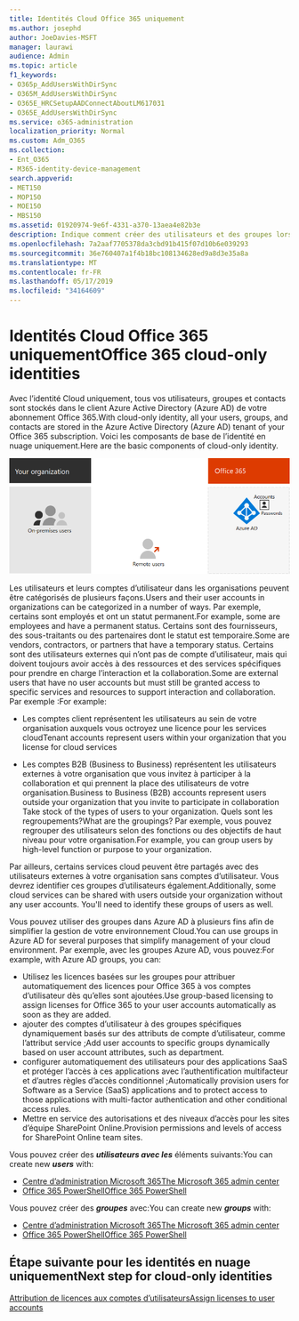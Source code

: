 ```yaml
---
title: Identités Cloud Office 365 uniquement
ms.author: josephd
author: JoeDavies-MSFT
manager: laurawi
audience: Admin
ms.topic: article
f1_keywords:
- O365p_AddUsersWithDirSync
- O365M_AddUsersWithDirSync
- O365E_HRCSetupAADConnectAboutLM617031
- O365E_AddUsersWithDirSync
ms.service: o365-administration
localization_priority: Normal
ms.custom: Adm_O365
ms.collection:
- Ent_O365
- M365-identity-device-management
search.appverid:
- MET150
- MOP150
- MOE150
- MBS150
ms.assetid: 01920974-9e6f-4331-a370-13aea4e82b3e
description: Indique comment créer des utilisateurs et des groupes lorsque votre abonnement Office 365 utilise des identités de Cloud uniquement.
ms.openlocfilehash: 7a2aaf7705378da3cbd91b415f07d10b6e039293
ms.sourcegitcommit: 36e760407a1f4b18bc108134628ed9a8d3e35a8a
ms.translationtype: MT
ms.contentlocale: fr-FR
ms.lasthandoff: 05/17/2019
ms.locfileid: "34164609"
---
```

# <a name="office-365-cloud-only-identities"></a><span data-ttu-id="8111d-103">Identités Cloud Office 365 uniquement</span><span class="sxs-lookup"><span data-stu-id="8111d-103">Office 365 cloud-only identities</span></span>

<span data-ttu-id="8111d-104">Avec l’identité Cloud uniquement, tous vos utilisateurs, groupes et contacts sont stockés dans le client Azure Active Directory (Azure AD) de votre abonnement Office 365.</span><span class="sxs-lookup"><span data-stu-id="8111d-104">With cloud-only identity, all your users, groups, and contacts are stored in the Azure Active Directory (Azure AD) tenant of your Office 365 subscription.</span></span> <span data-ttu-id="8111d-105">Voici les composants de base de l’identité en nuage uniquement.</span><span class="sxs-lookup"><span data-stu-id="8111d-105">Here are the basic components of cloud-only identity.</span></span>
 
![](./media/about-office-365-identity/cloud-only-identity.png)

<span data-ttu-id="8111d-106">Les utilisateurs et leurs comptes d’utilisateur dans les organisations peuvent être catégorisés de plusieurs façons.</span><span class="sxs-lookup"><span data-stu-id="8111d-106">Users and their user accounts in organizations can be categorized in a number of ways.</span></span> <span data-ttu-id="8111d-107">Par exemple, certains sont employés et ont un statut permanent.</span><span class="sxs-lookup"><span data-stu-id="8111d-107">For example, some are employees and have a permanent status.</span></span> <span data-ttu-id="8111d-108">Certains sont des fournisseurs, des sous-traitants ou des partenaires dont le statut est temporaire.</span><span class="sxs-lookup"><span data-stu-id="8111d-108">Some are vendors, contractors, or partners that have a temporary status.</span></span> <span data-ttu-id="8111d-109">Certains sont des utilisateurs externes qui n’ont pas de compte d’utilisateur, mais qui doivent toujours avoir accès à des ressources et des services spécifiques pour prendre en charge l’interaction et la collaboration.</span><span class="sxs-lookup"><span data-stu-id="8111d-109">Some are external users that have no user accounts but must still be granted access to specific services and resources to support interaction and collaboration.</span></span> <span data-ttu-id="8111d-110">Par exemple :</span><span class="sxs-lookup"><span data-stu-id="8111d-110">For example:</span></span>

- <span data-ttu-id="8111d-111">Les comptes client représentent les utilisateurs au sein de votre organisation auxquels vous octroyez une licence pour les services cloud</span><span class="sxs-lookup"><span data-stu-id="8111d-111">Tenant accounts represent users within your organization that you license for cloud services</span></span>

- <span data-ttu-id="8111d-112">Les comptes B2B (Business to Business) représentent les utilisateurs externes à votre organisation que vous invitez à participer à la collaboration et qui prennent la place des utilisateurs de votre organisation.</span><span class="sxs-lookup"><span data-stu-id="8111d-112">Business to Business (B2B) accounts represent users outside your organization that you invite to participate in collaboration Take stock of the types of users to your organization.</span></span> <span data-ttu-id="8111d-113">Quels sont les regroupements?</span><span class="sxs-lookup"><span data-stu-id="8111d-113">What are the groupings?</span></span> <span data-ttu-id="8111d-114">Par exemple, vous pouvez regrouper des utilisateurs selon des fonctions ou des objectifs de haut niveau pour votre organisation.</span><span class="sxs-lookup"><span data-stu-id="8111d-114">For example, you can group users by high-level function or purpose to your organization.</span></span>

<span data-ttu-id="8111d-p104">Par ailleurs, certains services cloud peuvent être partagés avec des utilisateurs externes à votre organisation sans comptes d’utilisateur. Vous devrez identifier ces groupes d’utilisateurs également.</span><span class="sxs-lookup"><span data-stu-id="8111d-p104">Additionally, some cloud services can be shared with users outside your organization without any user accounts. You'll need to identify these groups of users as well.</span></span>

<span data-ttu-id="8111d-117">Vous pouvez utiliser des groupes dans Azure AD à plusieurs fins afin de simplifier la gestion de votre environnement Cloud.</span><span class="sxs-lookup"><span data-stu-id="8111d-117">You can use groups in Azure AD for several purposes that simplify management of your cloud environment.</span></span> <span data-ttu-id="8111d-118">Par exemple, avec les groupes Azure AD, vous pouvez:</span><span class="sxs-lookup"><span data-stu-id="8111d-118">For example, with Azure AD groups, you can:</span></span>

- <span data-ttu-id="8111d-119">Utilisez les licences basées sur les groupes pour attribuer automatiquement des licences pour Office 365 à vos comptes d’utilisateur dès qu’elles sont ajoutées.</span><span class="sxs-lookup"><span data-stu-id="8111d-119">Use group-based licensing to assign licenses for Office 365 to your user accounts automatically as soon as they are added.</span></span>
- <span data-ttu-id="8111d-120">ajouter des comptes d’utilisateur à des groupes spécifiques dynamiquement basés sur des attributs de compte d’utilisateur, comme l’attribut service ;</span><span class="sxs-lookup"><span data-stu-id="8111d-120">Add user accounts to specific groups dynamically based on user account attributes, such as department.</span></span>
- <span data-ttu-id="8111d-121">configurer automatiquement des utilisateurs pour des applications SaaS et protéger l’accès à ces applications avec l’authentification multifacteur et d’autres règles d’accès conditionnel ;</span><span class="sxs-lookup"><span data-stu-id="8111d-121">Automatically provision users for Software as a Service (SaaS) applications and to protect access to those applications with multi-factor authentication and other conditional access rules.</span></span>
- <span data-ttu-id="8111d-122">Mettre en service des autorisations et des niveaux d’accès pour les sites d’équipe SharePoint Online.</span><span class="sxs-lookup"><span data-stu-id="8111d-122">Provision permissions and levels of access for SharePoint Online team sites.</span></span>

<span data-ttu-id="8111d-123">Vous pouvez créer des ***utilisateurs avec les*** éléments suivants:</span><span class="sxs-lookup"><span data-stu-id="8111d-123">You can create new ***users*** with:</span></span>

- [<span data-ttu-id="8111d-124">Centre d’administration Microsoft 365</span><span class="sxs-lookup"><span data-stu-id="8111d-124">The Microsoft 365 admin center</span></span>](https://docs.microsoft.com/office365/admin/add-users/add-users)
- [<span data-ttu-id="8111d-125">Office 365 PowerShell</span><span class="sxs-lookup"><span data-stu-id="8111d-125">Office 365 PowerShell</span></span>](https://docs.microsoft.com/office365/enterprise/powershell/create-user-accounts-with-office-365-powershell)

<span data-ttu-id="8111d-126">Vous pouvez créer des ***groupes*** avec:</span><span class="sxs-lookup"><span data-stu-id="8111d-126">You can create new ***groups*** with:</span></span>

- [<span data-ttu-id="8111d-127">Centre d’administration Microsoft 365</span><span class="sxs-lookup"><span data-stu-id="8111d-127">The Microsoft 365 admin center</span></span>](https://docs.microsoft.com/office365/admin/create-groups/create-groups)
- [<span data-ttu-id="8111d-128">Office 365 PowerShell</span><span class="sxs-lookup"><span data-stu-id="8111d-128">Office 365 PowerShell</span></span>](https://docs.microsoft.com/office365/enterprise/powershell/manage-office-365-groups-with-powershell)


## <a name="next-step-for-cloud-only-identities"></a><span data-ttu-id="8111d-129">Étape suivante pour les identités en nuage uniquement</span><span class="sxs-lookup"><span data-stu-id="8111d-129">Next step for cloud-only identities</span></span>

[<span data-ttu-id="8111d-130">Attribution de licences aux comptes d’utilisateurs</span><span class="sxs-lookup"><span data-stu-id="8111d-130">Assign licenses to user accounts</span></span>](assign-licenses-to-user-accounts.md)
